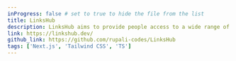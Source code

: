 ```yaml
---
inProgress: false # set to true to hide the file from the list
title: LinksHub
description: LinksHub aims to provide people access to a wide range of free resources and tools that they can use to learn and develop their tech skills...
link: https://linkshub.dev/
github_link: https://github.com/rupali-codes/LinksHub
tags: ['Next.js', 'Tailwind CSS', 'TS']
---
```

